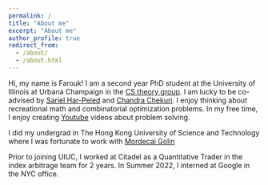 ```yaml
---
permalink: /
title: "About me"
excerpt: "About me"
author_profile: true
redirect_from: 
  - /about/
  - /about.html
---
```


Hi, my name is Farouk! I am a second year PhD student at the University of Illinois at Urbana Champaign in the [CS theory group](https://publish.illinois.edu/theory-cs/faculty/). I am lucky to be co-advised by [Sariel Har-Peled](https://sarielhp.org/) and [Chandra Chekuri](https://chekuri.cs.illinois.edu/). I enjoy thinking about recreational math and combinatorial optimization problems. In my free time, I enjoy creating [Youtube](https://www.youtube.com/watch?v=XqTBrQYYUcc&ab_channel=ForAllEpsilon) videos about problem solving. 

I did my undergrad in The Hong Kong University of Science and Technology where I was fortunate to work with [Mordecai Golin](https://www.cse.ust.hk/faculty/golin/)

Prior to joining UIUC, I worked at Citadel as a Quantitative Trader in the index arbitrage team for 2 years. In Summer 2022, I interned at Google in the NYC office. 
